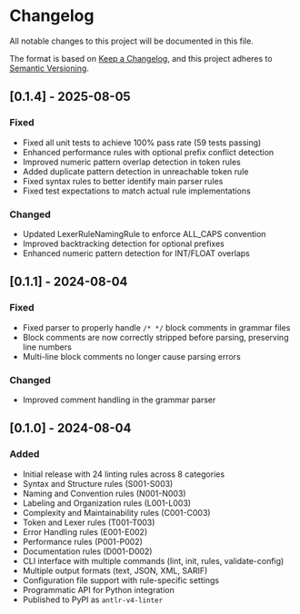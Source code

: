 # Changelog

All notable changes to this project will be documented in this file.

The format is based on [Keep a Changelog](https://keepachangelog.com/en/1.0.0/),
and this project adheres to [Semantic Versioning](https://semver.org/spec/v2.0.0.html).

## [0.1.4] - 2025-08-05

### Fixed
- Fixed all unit tests to achieve 100% pass rate (59 tests passing)
- Enhanced performance rules with optional prefix conflict detection
- Improved numeric pattern overlap detection in token rules
- Added duplicate pattern detection in unreachable token rule
- Fixed syntax rules to better identify main parser rules
- Fixed test expectations to match actual rule implementations

### Changed
- Updated LexerRuleNamingRule to enforce ALL_CAPS convention
- Improved backtracking detection for optional prefixes
- Enhanced numeric pattern detection for INT/FLOAT overlaps

## [0.1.1] - 2024-08-04

### Fixed
- Fixed parser to properly handle `/* */` block comments in grammar files
- Block comments are now correctly stripped before parsing, preserving line numbers
- Multi-line block comments no longer cause parsing errors

### Changed
- Improved comment handling in the grammar parser

## [0.1.0] - 2024-08-04

### Added
- Initial release with 24 linting rules across 8 categories
- Syntax and Structure rules (S001-S003)
- Naming and Convention rules (N001-N003)
- Labeling and Organization rules (L001-L003)
- Complexity and Maintainability rules (C001-C003)
- Token and Lexer rules (T001-T003)
- Error Handling rules (E001-E002)
- Performance rules (P001-P002)
- Documentation rules (D001-D002)
- CLI interface with multiple commands (lint, init, rules, validate-config)
- Multiple output formats (text, JSON, XML, SARIF)
- Configuration file support with rule-specific settings
- Programmatic API for Python integration
- Published to PyPI as `antlr-v4-linter`